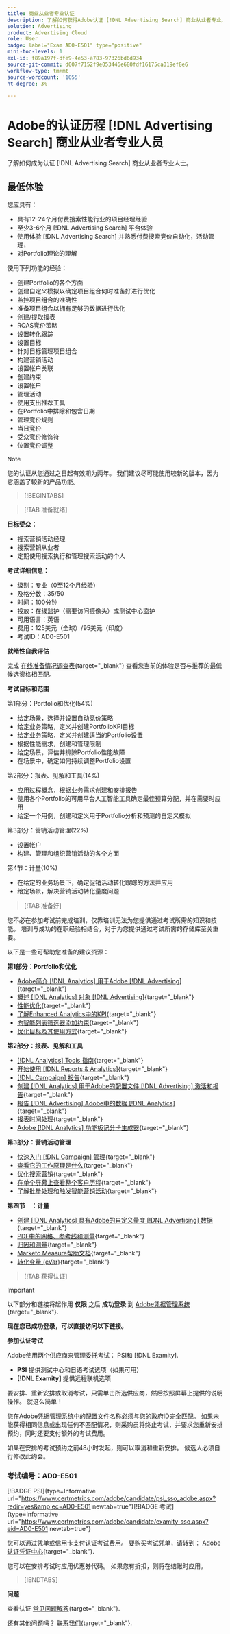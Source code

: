 ```yaml
---
title: 商业从业者专业认证
description: 了解如何获得Adobe认证 [!DNL Advertising Search] 商业从业者专业人士。
solution: Advertising
product: Advertising Cloud
role: User
badge: label="Exam AD0-E501" type="positive"
mini-toc-levels: 1
exl-id: f89a197f-dfe9-4e53-a783-97326bd6d934
source-git-commit: d007f7152f9e053446e680fdf16175ca019ef8e6
workflow-type: tm+mt
source-wordcount: '1055'
ht-degree: 3%

---
```


# Adobe的认证历程 [!DNL Advertising Search] 商业从业者专业人员

了解如何成为认证 [!DNL Advertising Search] 商业从业者专业人士。

## 最低体验

您应具有：

* 具有12-24个月付费搜索性能行业的项目经理经验
* 至少3-6个月 [!DNL Advertising Search] 平台体验
* 使用体验 [!DNL Advertising Search] 并熟悉付费搜索竞价自动化，活动管理，
* 对Portfolio理论的理解

使用下列功能的经验：

* 创建Portfolio的各个方面
* 创建自定义模拟以确定项目组合何时准备好进行优化
* 监控项目组合的准确性
* 准备项目组合以拥有足够的数据进行优化
* 创建/提取报表
* ROAS竞价策略
* 设置转化跟踪
* 设置目标
* 针对目标管理项目组合
* 构建营销活动
* 设置帐户关联
* 创建约束
* 设置帐户
* 管理活动
* 使用支出推荐工具
* 在Portfolio中排除和包含日期
* 管理竞价规则
* 当日竞价
* 受众竞价修饰符
* 位置竞价调整

>[!NOTE]
>
>您的认证从您通过之日起有效期为两年。 我们建议尽可能使用较新的版本，因为它涵盖了较新的产品功能。

>[!BEGINTABS]

>[!TAB 准备就绪]

**目标受众：**

* 搜索营销活动经理
* 搜索营销从业者
* 定期使用搜索执行和管理搜索活动的个人

**考试详细信息：**

* 级别：专业（0至12个月经验）
* 及格分数：35/50
* 时间：100分钟
* 投放：在线监护（需要访问摄像头）或测试中心监护
* 可用语言：英语
* 费用：125美元（全球）/95美元（印度）
* 考试ID：AD0-E501

**就绪性自我评估**

完成 [在线准备情况调查表](https://scorpion.caveon.com/launchpad/ad-q-e407-readiness-questionnaire-for-adobe-target-architect-master-exam-copy-2yfz3t/ad-q-e501-readiness-questionnaire-for-adobe-advertising-cloud-search-business-practitioner-professional-exam){target="_blank"} 查看您当前的体验是否与推荐的最低候选资格相匹配。

**考试目标和范围**

第1部分：Portfolio和优化(54%)

* 给定场景，选择并设置自动竞价策略
* 给定业务策略，定义并创建PortfolioKPI目标
* 给定业务策略，定义并创建适当的Portfolio设置
* 根据性能需求，创建和管理限制
* 给定场景，评估并排除Portfolio性能故障
* 在场景中，确定如何持续调整Portfolio设置

第2部分：报表、见解和工具(14%)

* 应用过程概念，根据业务需求创建和安排报告
* 使用各个Portfolio的可用平台人工智能工具确定最佳预算分配，并在需要时应用
* 给定一个用例，创建和定义用于Portfolio分析和预测的自定义模拟

第3部分：营销活动管理(22%)

* 设置帐户
* 构建、管理和组织营销活动的各个方面

第4节：计量(10%)

* 在给定的业务场景下，确定促销活动转化跟踪的方法并应用
* 给定场景，解决营销活动转化量度问题

>[!TAB 准备好]

您不必在参加考试前完成培训，仅靠培训无法为您提供通过考试所需的知识和技能。 培训与成功的在职经验相结合，对于为您提供通过考试所需的存储库至关重要。

以下是一些可帮助您准备的建议资源：

**第1部分：Portfolio和优化**

* [Adobe简介 [!DNL Analytics] 用于Adobe [!DNL Advertising]](https://experienceleague.adobe.com/docs/advertising-cloud-learn/tutorials/analytics/intro-a4adc.html?lang=en){target="_blank"}
* [概述 [!DNL Analytics] 对象 [!DNL Advertising]](https://experienceleague.adobe.com/docs/advertising-cloud/integrations/analytics/overview.html?lang=en){target="_blank"}
* [性能优化](https://business.adobe.com/in/products/advertising/performance-optimization.html){target="_blank"}
* [了解Enhanced Analytics中的KPI](https://experienceleague.adobe.com/docs/workfront-learn/tutorials-workfront/reporting/enhanced-analytics/10-kpis-overview.html){target="_blank"}
* [向智能列表筛选器添加约束](https://experienceleague.adobe.com/docs/marketo/using/product-docs/core-marketo-concepts/smart-lists-and-static-lists/using-smart-lists/add-a-constraint-to-a-smart-list-filter.html?lang=en){target="_blank"}
* [优化目标及其使用方式](https://experienceleague.adobe.com/docs/advertising-cloud/dsp/optimization/optimization-goals.html?lang=en){target="_blank"}

**第2部分：报表、见解和工具**

* [[!DNL Analytics] Tools 指南](https://experienceleague.adobe.com/docs/analytics/analyze/home.html?lang=en){target="_blank"}
* [开始使用 [!DNL Reports & Analytics]](https://experienceleague.adobe.com/docs/analytics/analyze/reports-analytics/getting-started.html?lang=en){target="_blank"}
* [[!DNL Campaign] 报告](https://business.adobe.com/in/products/campaign/campaign-reporting.html){target="_blank"}
* [创建 [!DNL Analytics] 用于Adobe的配置文件 [!DNL Advertising] 激活和报告](https://experienceleague.adobe.com/docs/advertising-cloud-learn/tutorials/analytics/analytics-profiles-a4adc.html?lang=en){target="_blank"}
* [报告 [!DNL Advertising] Adobe中的数据 [!DNL Analytics]](https://experienceleague.adobe.com/docs/analytics/integration/advertising-analytics/advertising-analytics-workflow/aa-report-ad-data-an.html?lang=en){target="_blank"}
* [报表时间处理](https://experienceleague.adobe.com/docs/analytics/components/virtual-report-suites/vrs-report-time-processing.html?lang=zh-Hans){target="_blank"}
* [Adobe [!DNL Analytics] 功能板记分卡生成器](https://experienceleague.adobe.com/docs/analytics-learn/tutorials/additional-tools/analytics-dashboards/adobe-analytics-dashboards-scorecard-builder.html?lang=en){target="_blank"}

**第3部分：营销活动管理**

* [快速入门 [!DNL Campaign] 管理](https://experienceleague.adobe.com/docs/campaign-standard/using/administrating/get-started-campaign-administration.html?lang=en){target="_blank"}
* [查看它的工作原理是什么](https://business.adobe.com/in/products/campaign/campaign-management.html){target="_blank"}
* [优化搜索营销](https://www.adobe.com/content/dam/www/us/en/avstg/search-marketing-management/pdfs/Adobe_Advertising_Cloud_Search_Marketing_Tips_and_Tricks_Sheet.pdf){target="_blank"}
* [在单个屏幕上查看整个客户历程](https://business.adobe.com/in/products/campaign/adobe-campaign.html){target="_blank"}
* [了解批量处理和触发智能营销活动](https://experienceleague.adobe.com/docs/marketo/using/product-docs/core-marketo-concepts/smart-campaigns/creating-a-smart-campaign/understanding-batch-and-trigger-smart-campaigns.html?lang=en){target="_blank"}

**第四节　：计量**

* [创建 [!DNL Analytics] 具有Adobe的自定义量度 [!DNL Advertising] 数据](https://experienceleague.adobe.com/docs/advertising-cloud-learn/tutorials/analytics/analytics-custom-metrics-a4adc.html?lang=en){target="_blank"}
* [PDF中的网格、参考线和测量](https://helpx.adobe.com/in/acrobat/using/grids-guides-measurements-pdfs.html){target="_blank"}
* [归因和测量](https://business.adobe.com/in/products/advertising/attribution-measurement.html){target="_blank"}
* [Marketo Measure帮助文档](https://experienceleague.adobe.com/docs/marketo-measure/using/home.html?lang=en){target="_blank"}
* [转化变量 (eVar)](https://experienceleague.adobe.com/docs/analytics/admin/admin-tools/manage-report-suites/edit-report-suite/conversion-variables/conversion-var-admin.html?lang=en){target="_blank"}

>[!TAB 获得认证]

>[!IMPORTANT]
>
>以下部分和链接将起作用 **仅限**  之后 **成功登录** 到 [Adobe凭据管理系统](http://www.certmetrics.com/adobe){target="_blank"}.

**现在您已成功登录，可以直接访问以下链接。**

**参加认证考试**

Adobe使用两个供应商来管理委托考试： PSI和 [!DNL Examity].

* **PSI** 提供测试中心和日语考试选项（如果可用）
* **[!DNL Examity]** 提供远程联机选项

要安排、重新安排或取消考试，只需单击所选供应商，然后按照屏幕上提供的说明操作。 就这么简单！

您在Adobe凭据管理系统中的配置文件名称必须与您的政府ID完全匹配。 如果未能获得相同信息或出现任何不匹配情况，则采购员将终止考试，并要求您重新安排预约，同时还要支付额外的考试费用。

如果在安排的考试预约之前48小时发起，则可以取消和重新安排。 候选人必须自行修改此约会。

### 考试编号：AD0-E501

[!BADGE PSI]{type=Informative url="https://www.certmetrics.com/adobe/candidate/psi_sso_adobe.aspx?redir=yes&amp;ec=AD0-E501 newtab=true"}[!BADGE 考试]{type=Informative url="https://www.certmetrics.com/adobe/candidate/examity_sso.aspx?eid=AD0-E501 newtab=true"}

您可以通过凭单或信用卡支付认证考试费用。 要购买考试凭单，请转到： [Adobe认证凭证中心](https://market.xvoucher.com/adobe/global){target="_blank"}.

您可以在安排考试时应用优惠券代码。 如果您有折扣，则将在结账时应用。

>[!ENDTABS]

**问题**

查看认证 [常见问题解答](https://experienceleague.adobe.com/docs/certification/certification/faq.html?lang=en){target="_blank"}.

还有其他问题吗？ [联系我们](mailto:certif@adobe.com){target="_blank"}.

